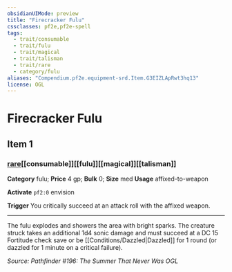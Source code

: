 ```yaml
---
obsidianUIMode: preview
title: "Firecracker Fulu"
cssclasses: pf2e,pf2e-spell
tags:
  - trait/consumable
  - trait/fulu
  - trait/magical
  - trait/talisman
  - trait/rare
  - category/fulu
aliases: "Compendium.pf2e.equipment-srd.Item.G3EIZLApRwt3hq13"
license: OGL
---
```

# Firecracker Fulu
## Item 1
### [rare](rare "Rare Rarity Trait")[[consumable]][[fulu]][[magical]][[talisman]]

**Category** fulu; 
**Price** 4 gp; 
**Bulk** 0; **Size** med
**Usage** affixed-to-weapon

**Activate** `pf2:0` envision

**Trigger** You critically succeed at an attack roll with the affixed weapon.

* * *

The fulu explodes and showers the area with bright sparks. The creature struck takes an additional 1d4 sonic damage and must succeed at a DC 15 Fortitude check save or be [[Conditions/Dazzled|Dazzled]] for 1 round (or dazzled for 1 minute on a critical failure).

*Source: Pathfinder #196: The Summer That Never Was*
*OGL*
